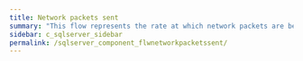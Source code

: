 ```yaml
---
title: ﻿Network packets sent
summary: "This flow represents the rate at which network packets are being sent from SQL Server to client applications."
sidebar: c_sqlserver_sidebar
permalink: /sqlserver_component_flwnetworkpacketssent/
---
```


